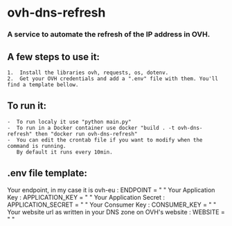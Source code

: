 # ovh-dns-refresh
### A service to automate the refresh of the IP address in OVH.

## A few steps to use it:
    
    1.  Install the libraries ovh, requests, os, dotenv.
    2.  Get your OVH credentials and add a ".env" file with them. You'll find a template bellow.

## To run it:

    -  To run localy it use "python main.py"
    -  To run in a Docker container use docker "build . -t ovh-dns-refresh" then "docker run ovh-dns-refresh"
    -  You can edit the crontab file if you want to modify when the command is running. 
       By default it runs every 10min.

## .env file template:

Your endpoint, in my case it is ovh-eu : ENDPOINT = " "
Your Application Key : APPLICATION_KEY = " "
Your Application Secret : APPLICATION_SECRET = " "
Your Consumer Key : CONSUMER_KEY = " "
Your website url as written in your DNS zone on OVH's website : WEBSITE = " "
